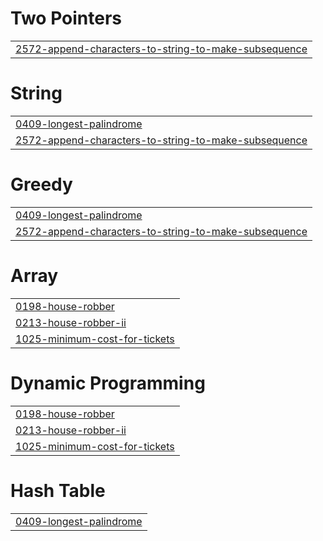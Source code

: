 # Two Pointers
|  |
| ------- |
| [2572-append-characters-to-string-to-make-subsequence](https://github.com/Shubhamm1211/LeetCode/tree/master/2572-append-characters-to-string-to-make-subsequence) |


# String
|  |
| ------- |
| [0409-longest-palindrome](https://github.com/Shubhamm1211/LeetCode/tree/master/0409-longest-palindrome) |
| [2572-append-characters-to-string-to-make-subsequence](https://github.com/Shubhamm1211/LeetCode/tree/master/2572-append-characters-to-string-to-make-subsequence) |
# Greedy
|  |
| ------- |
| [0409-longest-palindrome](https://github.com/Shubhamm1211/LeetCode/tree/master/0409-longest-palindrome) |
| [2572-append-characters-to-string-to-make-subsequence](https://github.com/Shubhamm1211/LeetCode/tree/master/2572-append-characters-to-string-to-make-subsequence) |
# Array
|  |
| ------- |
| [0198-house-robber](https://github.com/Shubhamm1211/LeetCode/tree/master/0198-house-robber) |
| [0213-house-robber-ii](https://github.com/Shubhamm1211/LeetCode/tree/master/0213-house-robber-ii) |
| [1025-minimum-cost-for-tickets](https://github.com/Shubhamm1211/LeetCode/tree/master/1025-minimum-cost-for-tickets) |
# Dynamic Programming
|  |
| ------- |
| [0198-house-robber](https://github.com/Shubhamm1211/LeetCode/tree/master/0198-house-robber) |
| [0213-house-robber-ii](https://github.com/Shubhamm1211/LeetCode/tree/master/0213-house-robber-ii) |
| [1025-minimum-cost-for-tickets](https://github.com/Shubhamm1211/LeetCode/tree/master/1025-minimum-cost-for-tickets) |
# Hash Table
|  |
| ------- |
| [0409-longest-palindrome](https://github.com/Shubhamm1211/LeetCode/tree/master/0409-longest-palindrome) |